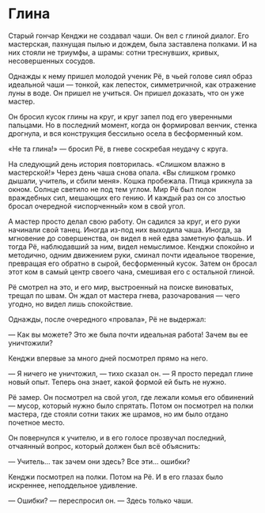 # Глина

Старый гончар Кенджи не создавал чаши. Он вел с глиной диалог. Его мастерская, пахнущая пылью и дождем, была заставлена полками. И на них стояли не триумфы, а шрамы: сотни треснувших, кривых, несовершенных сосудов.

Однажды к нему пришел молодой ученик Рё, в чьей голове сиял образ идеальной чаши — тонкой, как лепесток, симметричной, как отражение луны в воде. Он пришел не учиться. Он пришел доказать, что он уже мастер.

Он бросил кусок глины на круг, и круг запел под его уверенными пальцами. Но в последний момент, когда он формировал венчик, стенка дрогнула, и вся конструкция бессильно осела в бесформенный ком.

«Не та глина!» — бросил Рё, в гневе соскребая неудачу с круга.

На следующий день история повторилась. «Слишком влажно в мастерской!» Через день чаша снова опала. «Вы слишком громко дышали, учитель, и сбили меня». Кошка пробежала. Птица крикнула за окном. Солнце светило не под тем углом. Мир Рё был полон враждебных сил, мешающих его гению. И каждый раз он со злостью бросал очередной «испорченный» ком в свой угол.

А мастер просто делал свою работу. Он садился за круг, и его руки начинали свой танец. Иногда из-под них выходила чаша. Иногда, за мгновение до совершенства, он видел в ней едва заметную фальшь. И тогда Рё, наблюдавший за ним, видел немыслимое. Кенджи спокойно и методично, одним движением руки, сминал почти идеальное творение, превращая его обратно в сырой, бесформенный кусок. Затем он бросал этот ком в самый центр своего чана, смешивая его с остальной глиной.

Рё смотрел на это, и его мир, выстроенный на поиске виноватых, трещал по швам. Он ждал от мастера гнева, разочарования — чего угодно, но видел лишь спокойствие.

Однажды, после очередного «провала», Рё не выдержал:

— Как вы можете? Это же была почти идеальная работа! Зачем вы ее уничтожили?

Кенджи впервые за много дней посмотрел прямо на него.

— Я ничего не уничтожил, — тихо сказал он. — Я просто передал глине новый опыт. Теперь она знает, какой формой ей быть не нужно.

Рё замер. Он посмотрел на свой угол, где лежали комья его обвинений — мусор, который нужно было спрятать. Потом он посмотрел на полки мастера, где стояли сотни таких же шрамов, но им было отдано почетное место.

Он повернулся к учителю, и в его голосе прозвучал последний, отчаянный вопрос, который должен был всё объяснить:

— Учитель… так зачем они здесь? Все эти… ошибки?

Кенджи посмотрел на полки. Потом на Рё. И в его глазах было искреннее, неподдельное удивление.

— Ошибки? — переспросил он. — Здесь только чаши.
